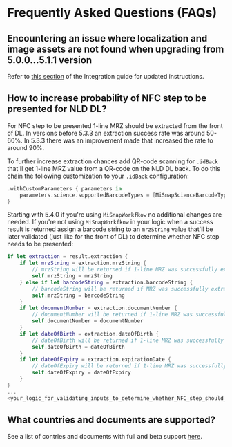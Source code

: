 # Frequently Asked Questions (FAQs)

## Encountering an issue where localization and image assets are not found when upgrading from 5.0.0...5.1.1 version

Refer to [this section](integration_guide.md#sdk-and-uxui) of the Integration guide for updated instructions.

## How to increase probability of NFC step to be presented for NLD DL?
For NFC step to be presented 1-line MRZ should be extracted from the front of DL. In versions before 5.3.3 an extraction success rate was around 50-60%. In 5.3.3 there was an improvement made that increased the rate to around 90%. 

To further increase extraction chances add QR-code scanning for `.idBack` that'll get 1-line MRZ value from a QR-code on the NLD DL back. To do this chain the following customization to your `.idBack` configuration:

```Swift
.withCustomParameters { parameters in
    parameters.science.supportedBarcodeTypes = [MiSnapScienceBarcodeType.PDF417.rawValue, MiSnapScienceBarcodeType.QR.rawValue]
}
```

Starting with 5.4.0 if you're using `MiSnapWorkfkow` no additional changes are needed. If you're not using `MiSnapWorkfkow` in your logic when a success result is returned assign a barcode string to an `mrzString` value that'll be later validated (just like for the front of DL) to determine whether NFC step needs to be presented:

```Swift
if let extraction = result.extraction {
    if let mrzString = extraction.mrzString {
        // mrzString will be returned if 1-line MRZ was successfully extracted from the front of DL 
        self.mrzString = mrzString
    } else if let barcodeString = extraction.barcodeString {
        // barcodeString will be returned if MRZ was successfully extracted from QR code in the back of DL 
        self.mrzString = barcodeString
    }
    if let documentNumber = extraction.documentNumber {
        // documentNumber will be returned if 1-line MRZ was successfully extracted from the front of DL
        self.documentNumber = documentNumber
    }
    if let dateOfBirth = extraction.dateOfBirth {
        // dateOfBirth will be returned if 1-line MRZ was successfully extracted from the front of DL
        self.dateOfBirth = dateOfBirth
    }
    if let dateOfExpiry = extraction.expirationDate {
        // dateOfExpiry will be returned if 1-line MRZ was successfully extracted from the front of DL
        self.dateOfExpiry = dateOfExpiry
    }
}
...
<your_logic_for_validating_inputs_to_determine_whether_NFC_step_should_be_presented>
```

## What countries and documents are supported?
See a list of contries and documents with full and beta support [here](supported_geos.md).

